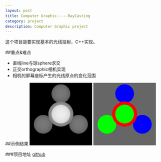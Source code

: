 ```yaml
---
layout: post
title: Computer Graphic-----RayCasting
category: project
description: Computer Graphic project
---
```


这个项目是要实现基本的光线投射，C++实现。

##重点&难点
<ul>
    <li>直线line与球sphere求交</li>
    <li>正交orthographic相机实现</li>
    <li>相机的屏幕座标产生的光线原点的变化范围</li>
</ul>

##示例结果
<a href="" target="_blank"><img src="/images/raycasting/depth1_05.png" alt="raycasting" ></a>
<a href="" title="raycasting" target="_blank"><img src="/images/raycasting/output1_05.png" alt="raycasting" ></a>

###项目地址
[github](https://github.com/SuHui/RayCasting)
